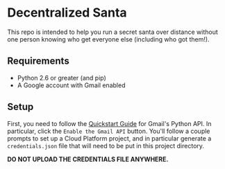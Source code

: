# Decentralized Santa

This repo is intended to help you run a secret santa over distance without
one person knowing who get everyone else (including who got them!).

## Requirements

 - Python 2.6 or greater (and pip)
 - A Google account with Gmail enabled

## Setup

First, you need to follow the [Quickstart Guide] for Gmail's Python API. In
particular, click the `Enable the Gmail API` button.  You'll follow a couple
prompts to set up a Cloud Platform project, and in particular generate a
`credentials.json` file that will need to be put in this project directory.

**DO NOT UPLOAD THE CREDENTIALS FILE ANYWHERE.**



[Quickstart Guide]: https://developers.google.com/gmail/api/quickstart/python
